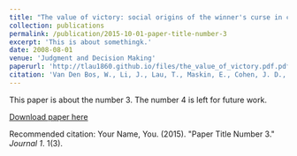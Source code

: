 ```yaml
---
title: "The value of victory: social origins of the winner's curse in common value auctions"
collection: publications
permalink: /publication/2015-10-01-paper-title-number-3
excerpt: 'This is about somethingk.'
date: 2008-08-01
venue: 'Judgment and Decision Making'
paperurl: 'http://tlau1860.github.io/files/the_value_of_victory.pdf.pdf'
citation: 'Van Den Bos, W., Li, J., Lau, T., Maskin, E., Cohen, J. D., Montague, P. R., & McClure, S. M. (2008). The value of victory: social origins of the winner's curse in common value auctions. <i>Journal 1</i>. 1(3).'
---
```

This paper is about the number 3. The number 4 is left for future work.

[Download paper here](http://academicpages.github.io/files/paper3.pdf)

Recommended citation: Your Name, You. (2015). "Paper Title Number 3." <i>Journal 1</i>. 1(3).
